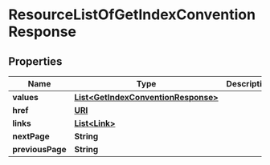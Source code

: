 

# ResourceListOfGetIndexConventionResponse

## Properties

Name | Type | Description | Notes
------------ | ------------- | ------------- | -------------
**values** | [**List&lt;GetIndexConventionResponse&gt;**](GetIndexConventionResponse.md) |  | 
**href** | [**URI**](URI.md) |  |  [optional]
**links** | [**List&lt;Link&gt;**](Link.md) |  |  [optional]
**nextPage** | **String** |  |  [optional]
**previousPage** | **String** |  |  [optional]



